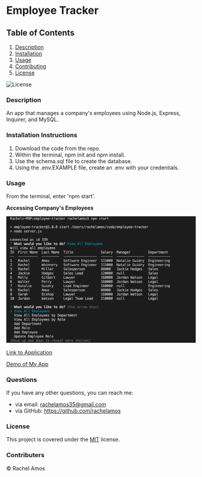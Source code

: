 # Employee Tracker
## Table of Contents

1. [Description](#description)
2. [Installation](#installation-instructions)
3. [Usage](#usage)
4. [Contributing](#contributers)
5. [License](#license)

![License](https://img.shields.io/badge/License-MIT-green.svg)

### Description
An app that manages a company's employees using Node.js, Express, Inquirer, and MySQL.

### Installation Instructions
1. Download the code from the repo.
2. Within the terminal, npm init and npm install.
3. Use the schema.sql file to create the database.
4. Using the .env.EXAMPLE file, create an .env with your credentials.

### Usage
From the terminal, enter 'npm start'.

**Accessing Company's Employees**

![Preview of App](images/previewofapp.png)

[Link to Application](https://github.com/rachelamos/employee-tracker.git)

[Demo of My App](#)

### Questions
If you have any other questions, you can reach me:
- via email: rachelamos35@gmail.com
- via GitHub: https://github.com/rachelamos

### License
This project is covered under the [MIT](LICENSE) license.

### Contributers
© Rachel Amos